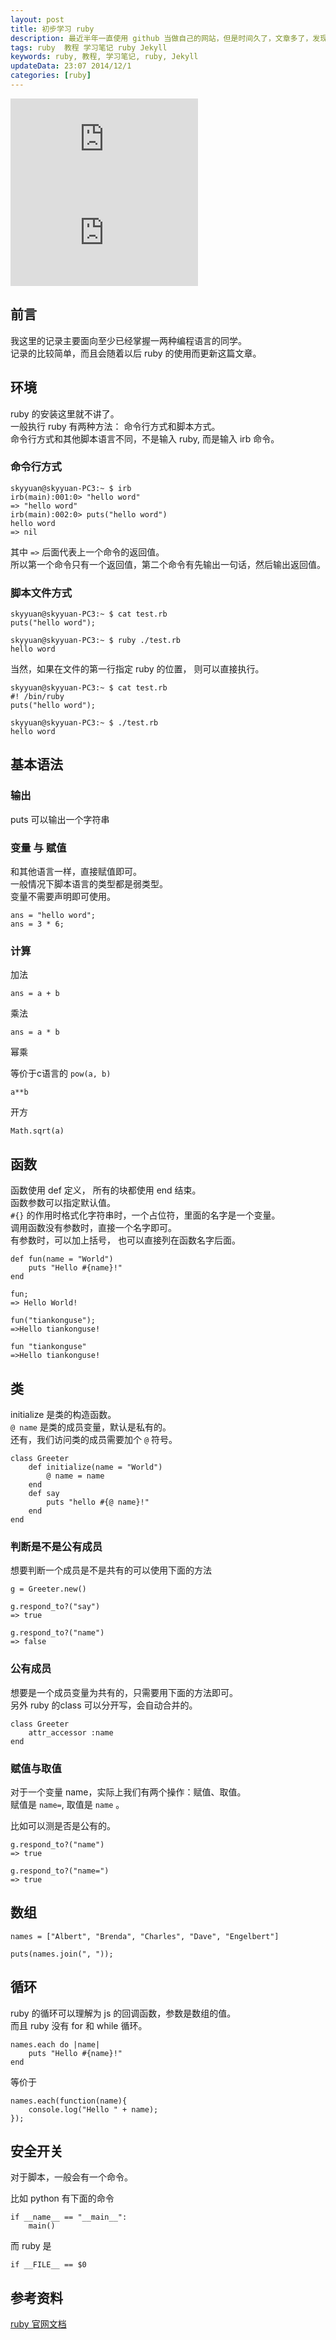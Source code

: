 ```yaml
---
layout: post
title: 初步学习 ruby
description: 最近半年一直使用 github 当做自己的网站，但是时间久了，文章多了，发现文章需要归档，分类，于是想着写个插件来完成分类和归档。又由于github 使用的是 Jekyll 模板引擎，而 Jekyll  是基于 ruby 的，于是需要了解一下 ruby 的基本语法。
tags: ruby  教程 学习笔记 ruby Jekyll
keywords: ruby, 教程, 学习笔记, ruby, Jekyll
updateData: 23:07 2014/12/1
categories: [ruby]
---
```


![ruby1][]
![ruby2][]


## 前言

我这里的记录主要面向至少已经掌握一两种编程语言的同学。  
记录的比较简单，而且会随着以后 ruby 的使用而更新这篇文章。  

## 环境

ruby 的安装这里就不讲了。  
一般执行 ruby 有两种方法： 命令行方式和脚本方式。  
命令行方式和其他脚本语言不同，不是输入 ruby, 而是输入 irb 命令。  

### 命令行方式


```
skyyuan@skyyuan-PC3:~ $ irb
irb(main):001:0> "hello word"
=> "hello word"
irb(main):002:0> puts("hello word")
hello word
=> nil
```

其中 `=>` 后面代表上一个命令的返回值。  
所以第一个命令只有一个返回值，第二个命令有先输出一句话，然后输出返回值。  


### 脚本文件方式

```
skyyuan@skyyuan-PC3:~ $ cat test.rb
puts("hello word");

skyyuan@skyyuan-PC3:~ $ ruby ./test.rb
hello word
```

当然，如果在文件的第一行指定 ruby 的位置， 则可以直接执行。  

```
skyyuan@skyyuan-PC3:~ $ cat test.rb
#! /bin/ruby
puts("hello word");

skyyuan@skyyuan-PC3:~ $ ./test.rb
hello word
```


## 基本语法

### 输出

puts 可以输出一个字符串

### 变量 与 赋值

和其他语言一样，直接赋值即可。  
一般情况下脚本语言的类型都是弱类型。  
变量不需要声明即可使用。  

```
ans = "hello word";
ans = 3 * 6;
```


### 计算

加法  

```
ans = a + b
```

乘法  

```
ans = a * b
```

幂乘  

等价于c语言的 `pow(a, b)`

```
a**b
```  

开方  

```
Math.sqrt(a) 
```

## 函数

函数使用 def 定义， 所有的块都使用 end 结束。  
函数参数可以指定默认值。  
`#{}` 的作用时格式化字符串时，一个占位符，里面的名字是一个变量。  
调用函数没有参数时，直接一个名字即可。  
有参数时，可以加上括号， 也可以直接列在函数名字后面。  

```
def fun(name = "World")
    puts "Hello #{name}!"
end

fun; 
=> Hello World!

fun("tiankonguse");
=>Hello tiankonguse!

fun "tiankonguse"
=>Hello tiankonguse!
```

## 类


initialize 是类的构造函数。  
`@ name` 是类的成员变量，默认是私有的。  
还有，我们访问类的成员需要加个 `@` 符号。    


```
class Greeter
    def initialize(name = "World")
        @ name = name
    end
    def say
        puts "hello #{@ name}!"
    end
end
```

### 判断是不是公有成员

想要判断一个成员是不是共有的可以使用下面的方法  


```
g = Greeter.new()

g.respond_to?("say")
=> true

g.respond_to?("name")
=> false
```


### 公有成员

想要是一个成员变量为共有的，只需要用下面的方法即可。  
另外 ruby 的class 可以分开写，会自动合并的。  

```
class Greeter
    attr_accessor :name
end
```

### 赋值与取值


对于一个变量 name，实际上我们有两个操作：赋值、取值。  
赋值是 `name=`, 取值是 `name` 。  

比如可以测是否是公有的。  

```
g.respond_to?("name")
=> true

g.respond_to?("name=")
=> true
```


## 数组

```
names = ["Albert", "Brenda", "Charles", "Dave", "Engelbert"]

puts(names.join(", "));
```

## 循环

ruby 的循环可以理解为 js 的回调函数，参数是数组的值。  
而且 ruby 没有 for 和 while 循环。    

```
names.each do |name|
    puts "Hello #{name}!"
end
```
等价于

```
names.each(function(name){
    console.log("Hello " + name);
});
```

## 安全开关

对于脚本，一般会有一个命令。  

比如 python 有下面的命令

```
if __name__ == "__main__": 
    main()
```

而 ruby 是 

```
if __FILE__ == $0
```

## 参考资料

[ruby 官网文档][ruby-documentation]


[ruby-documentation]: https://www.ruby-lang.org/en/documentation/
[ruby1]: http://tiankonguse.com/lab/cloudLink/baidupan.php?url=/1915453531/1777921927.jpg
[ruby2]: http://tiankonguse.com/lab/cloudLink/baidupan.php?url=/1915453531/1780973295.jpg
